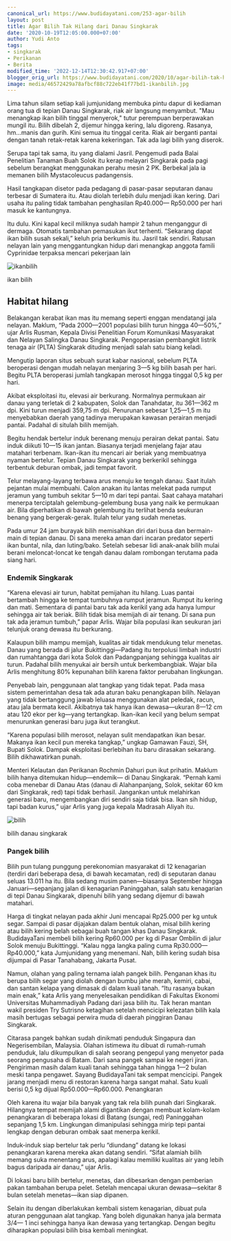 ```yaml
---
canonical_url: https://www.budidayatani.com/253-agar-bilih
layout: post
title: Agar Bilih Tak Hilang dari Danau Singkarak
date: '2020-10-19T12:05:00.000+07:00'
author: Yudi Anto
tags:
- singkarak
- Perikanan
- Berita
modified_time: '2022-12-14T12:30:42.917+07:00'
blogger_orig_url: https://www.budidayatani.com/2020/10/agar-bilih-tak-hilang-dari-danau.html
image: media/46572429a78afbcf88c722eb41f77bd1-ikanbilih.jpg
---
```

Lima tahun silam setiap kali jumjunidang membuka pintu dapur di kediaman orang tua di tepian Danau Singkarak, riak air langsung menyambut. "Mau menangkap ikan bilih tinggal menyerok," tutur perempuan berperawakan mungil itu. Bilih dibelah 2, dijemur hingga kering, lalu digoreng. Rasanya, hm...manis dan gurih. Kini semua itu tinggal cerita. Riak air berganti pantai dengan tanah retak-retak karena kekeringan. Tak ada lagi bilih yang diserok.

 Serupa tapi tak sama, itu yang dialami Jasril. Pengemudi pada Balai Penelitian Tanaman Buah Solok itu kerap melayari Singkarak pada pagi sebelum berangkat menggunakan perahu mesin 2 PK. Berbekal jala ia memanen bilih Mystacoleucus padangensis.

 Hasil tangkapan disetor pada pedagang di pasar-pasar seputaran danau terbesar di Sumatera itu. Atau diolah terlebih dulu menjadi ikan kering. Dari usaha itu paling tidak tambahan penghasilan Rp40.000— Rp50.000 per hari masuk ke kantungnya.

 Itu dulu. Kini kapal kecil miliknya sudah hampir 2 tahun menganggur di dermaga. Otomatis tambahan pemasukan ikut terhenti. “Sekarang dapat ikan bilih susah sekali,” keluh pria berkumis itu. Jasril tak sendiri. Ratusan nelayan lain yang menggantungkan hidup dari menangkap anggota famili Cyprinidae terpaksa mencari pekerjaan lain

 ![ikanbilih](https://blogger.googleusercontent.com/img/b/R29vZ2xl/AVvXsEhDC9X-XNgrY4Ksd6-psocq42ptX_IY6zxEU1Hl-rLu6KbFI9uGrLPB5FZGysgenKcUG7C5ZPlF8Wzr2F6oRLXok7ikBrCI79O-niDZczhr2ptPTkImN-_cR-D2fxxoetIUzxod3xatHFY7/s600/ikanbilih.jpg) 

ikan bilih 

 ## Habitat hilang

 Belakangan kerabat ikan mas itu memang seperti enggan mendatangi jala nelayan. Maklum, “Pada 2000—2001 populasi bilih turun hingga 40—50%,” ujar Arlis Rusman, Kepala Divisi Penelitian Forum Komunikasi Masyarakat dan Nelayan Salingka Danau Singkarak. Pengoperasian pembangkit listrik tenaga air (PLTA) Singkarak dituding menjadi salah satu biang keladi.

 Mengutip laporan situs sebuah surat kabar nasional, sebelum PLTA beroperasi dengan mudah nelayan menjaring 3—5 kg bilih basah per hari. Begitu PLTA beroperasi jumlah tangkapan merosot hingga tinggal 0,5 kg per hari.

 Akibat eksploitasi itu, elevasi air berkurang. Normalnya permukaan air danau yang terletak di 2 kabupaten, Solok dan Tanahdatar, itu 361—362 m dpi. Kini turun menjadi 359,75 m dpi. Penurunan sebesar 1,25—1,5 m itu menyebabkan daerah yang tadinya merupakan kawasan perairan menjadi pantai. Padahal di situlah bilih memijah.

 Begitu hendak bertelur induk berenang menuju perairan dekat pantai. Satu induk diikuti 10—15 ikan jantan. Biasanya terjadi menjelang fajar atau matahari terbenam. Ikan-ikan itu mencari air beriak yang membuatnya nyaman bertelur. Tepian Danau Singkarak yang berkerikil sehingga terbentuk deburan ombak, jadi tempat favorit.

 Telur melayang-layang terbawa arus menuju ke tengah danau. Saat itulah pejantan mulai membuahi. Calon anakan itu lantas melekat pada rumput jeramun yang tumbuh sekitar 5—10 m dari tepi pantai. Saat cahaya matahari menerpa terciptalah gelembung-gelembung busa yang naik ke permukaan air. Bila diperhatikan di bawah gelembung itu terlihat benda seukuran benang yang bergerak-gerak. Itulah telur yang sudah menetas.

 Pada umur 24 jam burayak bilih memisahkan diri dari busa dan bermain-main di tepian danau. Di sana mereka aman dari incaran predator seperti ikan buntal, nila, dan luting/bako. Setelah sebesar lidi anak-anak bilih mulai berani meloncat-loncat ke tengah danau dalam rombongan terutama pada siang hari.

 ### Endemik Singkarak

 “Karena elevasi air turun, habitat pemijahan itu hilang. Luas pantai bertambah hingga ke tempat tumbuhnya rumput jeramun. Rumput itu kering dan mati. Sementara di pantai baru tak ada kerikil yang ada hanya lumpur sehingga air tak beriak. Bilih tidak bisa memijah di air tenang. Di sana pun tak ada jeramun tumbuh,” papar Arlis. Wajar bila populasi ikan seukuran jari telunjuk orang dewasa itu berkurang.

 Kalaupun bilih mampu memijah, kualitas air tidak mendukung telur menetas. Danau yang berada di jalur Bukittinggi—Padang itu terpolusi limbah industri dan rumahtangga dari kota Solok dan Padangpanjang sehingga kualitas air turun. Padahal bilih menyukai air bersih untuk berkembangbiak. Wajar bila Arlis menghitung 80% kepunahan bilih karena faktor perubahan lingkungan.

 Penyebab lain, penggunaan alat tangkap yang tidak tepat. Pada masa sistem pemerintahan desa tak ada aturan baku penangkapan bilih. Nelayan yang tidak bertanggung jawab leluasa menggunakan alat peledak, racun, atau jala bermata kecil. Akibatnya tak hanya ikan dewasa—ukuran 8—12 cm atau 120 ekor per kg—yang tertangkap. Ikan-ikan kecil yang belum sempat menurunkan generasi baru juga ikut terangkut.

 “Karena populasi bilih merosot, nelayan sulit mendapatkan ikan besar. Makanya ikan kecil pun mereka tangkap,” ungkap Gamawan Fauzi, SH, Bupati Solok. Dampak eksploitasi berlebihan itu baru dirasakan sekarang. Bilih dikhawatirkan punah.

 Menteri Kelautan dan Perikanan Rochmin Dahuri pun ikut prihatin. Maklum bilih hanya ditemukan hidup—endemik— di Danau Singkarak. “Pernah kami coba menebar di Danau Atas (danau di Alahanpanjang, Solok, sekitar 60 km dari Singkarak, red) tapi tidak berhasil. Jangankan untuk melahirkan generasi baru, mengembangkan diri sendiri saja tidak bisa. Ikan sih hidup, tapi badan kurus,” ujar Arlis yang juga kepala Madrasah Aliyah itu.

 ![bilih](https://blogger.googleusercontent.com/img/b/R29vZ2xl/AVvXsEhG3FmYimRLuZM_os2wHwnCfknREXiP8jaegvQD2pY3peXbsb9GNIQyFogalHOX0NGkaGhjGLwDV9YN7DEYMBcio8ywuuo0maUITRA4b2jgoiF7HhKD9pfpXvDERqOsMt0_NYYbvwz2hj1K/s825/bilah.jpg) 

bilih danau singkarak 

 ### Pangek bilih

 Bilih pun tulang punggung perekonomian masyarakat di 12 kenagarian (terdiri dari beberapa desa, di bawah kecamatan, red) di seputaran danau seluas 13.011 ha itu. Bila sedang musim panen—biasanya September hingga Januari—sepanjang jalan di kenagarian Paninggahan, salah satu kenagarian di tepi Danau Singkarak, dipenuhi bilih yang sedang dijemur di bawah matahari.

 Harga di tingkat nelayan pada akhir Juni mencapai Rp25.000 per kg untuk segar. Sampai di pasar dijajakan dalam bentuk olahan, misal bilih kering atau bilih kering belah sebagai buah tangan khas Danau Singkarak. BudidayaTani membeli bilih kering Rp60.000 per kg di Pasar Ombilin di jalur Solok menuju Bukittinggi. “Kalau ngga langka paling cuma Rp30.000— Rp40.000,” kata Jumjunidang yang menemani. Nah, bilih kering sudah bisa dijumpai di Pasar Tanahabang, Jakarta Pusat.

 Namun, olahan yang paling ternama ialah pangek bilih. Penganan khas itu berupa bilih segar yang diolah dengan bumbu jahe merah, kemiri, cabai, dan santan kelapa yang dimasak di dalam kuali tanah. “Itu rasanya bukan main enak,” kata Arlis yang menyelesaikan pendidikan di Fakultas Ekonomi Universitas Muhammadiyah Padang dari jasa bilih itu. Tak heran mantan wakil presiden Try Sutrisno ketagihan setelah mencicipi kelezatan bilih kala masih bertugas sebagai perwira muda di daerah pinggiran Danau Singkarak.

 Citarasa pangek bahkan sudah dinikmati penduduk Singapura dan Negerisembilan, Malaysia. Olahan istimewa itu dibuat di rumah-rumah penduduk, lalu dikumpulkan di salah seorang pengepul yang menyetor pada seorang pengusaha di Batam. Dari sana pangek sampai ke negeri jiran. Pengiriman masih dalam kuali tanah sehingga tahan hingga 1—2 bulan meski tanpa pengawet. Sayang BudidayaTani tak sempat mencicipi. Pangek jarang menjadi menu di restoran karena harga sangat mahal. Satu kuali berisi 0,5 kg dijual Rp50.000—Rp60.000. Penangkaran

 Oleh karena itu wajar bila banyak yang tak rela bilih punah dari Singkarak. Hilangnya tempat memijah alami digantikan dengan membuat kolam-kolam penangkaran di beberapa lokasi di Batang (sungai, red) Paninggahan sepanjang 1,5 km. Lingkungan dimanipulasi sehingga mirip tepi pantai lengkap dengan deburan ombak saat menerpa kerikil.

 Induk-induk siap bertelur tak perlu “diundang” datang ke lokasi penangkaran karena mereka akan datang sendiri. “Sifat alamiah bilih memang suka menentang arus, apalagi kalau memiliki kualitas air yang lebih bagus daripada air danau,” ujar Arlis.

 Di lokasi baru bilih bertelur, menetas, dan dibesarkan dengan pemberian pakan tambahan berupa pelet. Setelah mencapai ukuran dewasa—sekitar 8 bulan setelah menetas—ikan siap dipanen.

 Selain itu dengan diberlakukan kembali sistem kenagarian, dibuat pula aturan penggunaan alat tangkap. Yang boleh digunakan hanya jala bermata 3/4— 1 inci sehingga hanya ikan dewasa yang tertangkap. Dengan begitu diharapkan populasi bilih bisa kembali meningkat.

